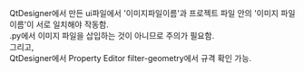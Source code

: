 QtDesigner에서 만든 ui파일에서 <pixmap>'이미지파일이름'</pixmap>과 프로젝트 파일 안의 '이미지 파일 이름'이 서로 일치해야 작동함.<br>
.py에서 이미지 파일을 삽입하는 것이 아니므로 주의가 필요함.<br>
그리고,<br>
QtDesigner에서 Property Editor filter-geometry에서 규격 확인 가능.<br>
